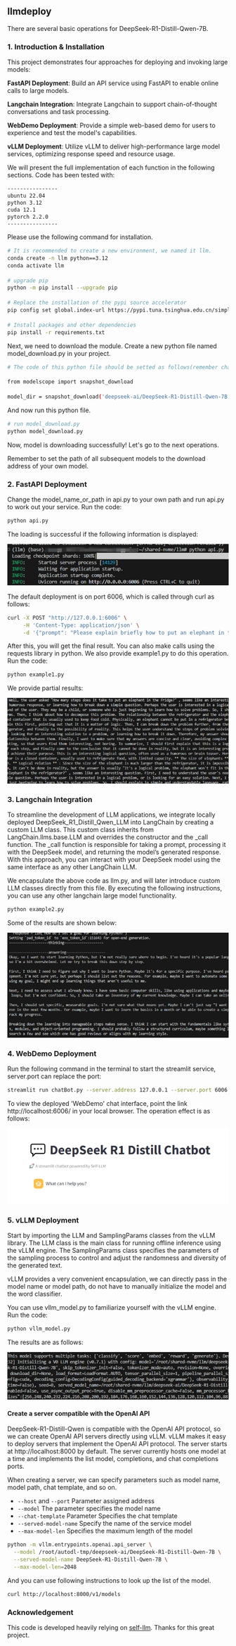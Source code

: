 ## llmdeploy
There are several basic operations for DeepSeek-R1-Distill-Qwen-7B.

### 1. Introduction & Installation
This project demonstrates four approaches for deploying and invoking large models:

**FastAPI Deployment**: Build an API service using FastAPI to enable online calls to large models.

**Langchain Integration**: Integrate Langchain to support chain-of-thought conversations and task processing.

**WebDemo Deployment**: Provide a simple web-based demo for users to experience and test the model's capabilities.

**vLLM Deployment**: Utilize vLLM to deliver high-performance large model services, optimizing response speed and resource usage.

We will present the full implementation of each function in the following sections. Code has been tested with:
```
----------------
ubuntu 22.04
python 3.12
cuda 12.1
pytorch 2.2.0
----------------
```
Please use the following command for installation.
```bash
# It is recommended to create a new environment, we named it llm.
conda create -n llm python==3.12
conda activate llm

# upgrade pip
python -m pip install --upgrade pip

# Replace the installation of the pypi source accelerator
pip config set global.index-url https://pypi.tuna.tsinghua.edu.cn/simple

# Install packages and other dependencies
pip install -r requirements.txt

```
Next, we need to download the module. Create a new python file named model_download.py in your project.
```bash
# The code of this python file should be setted as follows(remember change the cache_dir with your own catagory):

from modelscope import snapshot_download

model_dir = snapshot_download('deepseek-ai/DeepSeek-R1-Distill-Qwen-7B', cache_dir='/root/shared-nvme/llm', revision='master')
```

And now run this python file.
```bash
# run model_download.py
python model_download.py
```
Now, model is downloading successfully! Let's go to the next operations. 

Remember to set the path of all subsequent models to the download address of your own model.

### 2. FastAPI Deployment

Change the model_name_or_path in api.py to your own path and run api.py to work out your service. Run the code:
```bash
python api.py
```

The loading is successful if the following information is displayed:

![](assets/pic1.png)


The default deployment is on port 6006, which is called through curl as follows:
```bash
curl -X POST "http://127.0.0.1:6006" \
     -H 'Content-Type: application/json' \
     -d '{"prompt": "Please explain briefly how to put an elephant in the refrigerator."}'
```
After this, you will get the final result. You can also make calls using the requests library in python. We also provide example1.py to do this operation. Run the code:
```bash
python example1.py
```

We provide partial results:

![](assets/pic2.png)

### 3. Langchain Integration
To streamline the development of LLM applications, we integrate locally deployed DeepSeek_R1_Distill_Qwen_LLM into LangChain by creating a custom LLM class. This custom class inherits from LangChain.llms.base.LLM and overrides the constructor and the _call function. The _call function is responsible for taking a prompt, processing it with the DeepSeek model, and returning the model’s generated response. With this approach, you can interact with your DeepSeek model using the same interface as any other LangChain LLM.

We encapsulate the above code as llm.py, and will later introduce custom LLM classes directly from this file. By executing the following instructions, you can use any other langchain large model functionality.
```bash
python example2.py
```
Some of the results are shown below:

![](assets/pic3.png)

### 4. WebDemo Deployment
Run the following command in the terminal to start the streamlit service, server.port can replace the port:
```bash
streamlit run chatBot.py --server.address 127.0.0.1 --server.port 6006
```

To view the deployed 'WebDemo' chat interface, point the link http://localhost:6006/ in your local browser. The operation effect is as follows:

![](assets/pic4.png)

### 5. vLLM Deployment
Start by importing the LLM and SamplingParams classes from the vLLM library. The LLM class is the main class for running offline inference using the vLLM engine. The SamplingParams class specifies the parameters of the sampling process to control and adjust the randomness and diversity of the generated text.

vLLM provides a very convenient encapsulation, we can directly pass in the model name or model path, do not have to manually initialize the model and the word classifier.

You can use vllm_model.py to familiarize yourself with the vLLM engine. Run the code:
```bash
python vllm_model.py
```
The results are as follows:

![](assets/pic5.png)

#### Create a server compatible with the OpenAI API
DeepSeek-R1-Distill-Qwen is compatible with the OpenAI API protocol, so we can create OpenAI API servers directly using vLLM. vLLM makes it easy to deploy servers that implement the OpenAI API protocol. The server starts at http://localhost:8000 by default. The server currently hosts one model at a time and implements the list model, completions, and chat completions ports.

When creating a server, we can specify parameters such as model name, model path, chat template, and so on.

- `--host` and `--port` Parameter assigned address
- `--model` The parameter specifies the model name
- `--chat-template` Parameter Specifies the chat template
- `--served-model-name` Specify the name of the service model
- `--max-model-len` Specifies the maximum length of the model

```bash
python -m vllm.entrypoints.openai.api_server \
  --model /root/autodl-tmp/deepseek-ai/DeepSeek-R1-Distill-Qwen-7B \
  --served-model-name DeepSeek-R1-Distill-Qwen-7B \
  --max-model-len=2048
```
And you can use following instructions to look up the list of the model.
```bash
curl http://localhost:8000/v1/models
```

### Acknowledgement
This code is developed heavily relying on [self-llm](https://github.com/datawhalechina/self-llm). Thanks for this great project.
